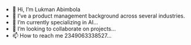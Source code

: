 - 👋 Hi, I’m Lukman Abimbola 
- 👀 I’ve a product management background across several industries.
- 🌱 I’m currently specializing in AI...
- 💞️ I’m looking to collaborate on projects...
- 📫 How to reach me 2349063338527...

<!---
loabimbola1/loabimbola1 is a ✨ special ✨ repository because its `README.md` (this file) appears on your GitHub profile.
You can click the Preview link to take a look at your changes.
--->
